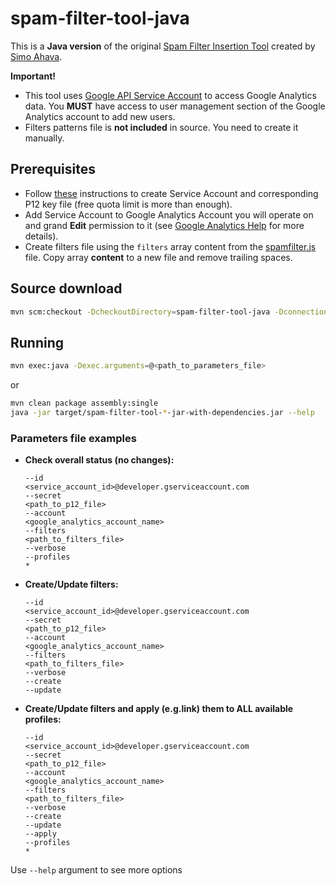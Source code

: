 # spam-filter-tool-java

This is a **Java version** of the original [Spam Filter Insertion Tool](https://github.com/sahava/spam-filter-tool) created by [Simo Ahava](http://www.simoahava.com/).

**Important!**

* This tool uses [Google API Service Account](https://developers.google.com/analytics/devguides/reporting/core/v3/gdataAuthorization#service-accounts) to access Google Analytics data. You **MUST** have access to user management section of the Google Analytics account to add new users.
* Filters patterns file is **not included** in source. You need to create it manually.

## Prerequisites

* Follow [these](https://developers.google.com/analytics/devguides/reporting/core/v3/gdataAuthorization#service-accounts) instructions to create Service Account and corresponding P12 key file (free quota limit is more than enough).
* Add Service Account to Google Analytics Account you will operate on and grand **Edit** permission to it (see [Google Analytics Help](https://support.google.com/analytics/answer/1009702?hl=en&vid=1-635755514993142169-14104921971559985476#Add) for more details).
* Create filters file using the `filters` array content from the [spamfilter.js](https://github.com/sahava/spam-filter-tool/blob/master/js/spamfilter.js) file. Copy array **content** to a new file and remove trailing spaces.

## Source download

```sh
mvn scm:checkout -DcheckoutDirectory=spam-filter-tool-java -DconnectionUrl=scm:git:git://github.com/obatiuk/spam-filter-tool-java.git
```
## Running

```sh
mvn exec:java -Dexec.arguments=@<path_to_parameters_file>
```
or

```sh
mvn clean package assembly:single
java -jar target/spam-filter-tool-*-jar-with-dependencies.jar --help
```
### Parameters file examples 

- **Check overall status (no changes):**

	```
	--id
	<service_account_id>@developer.gserviceaccount.com
	--secret
	<path_to_p12_file>
	--account
	<google_analytics_account_name>
	--filters
	<path_to_filters_file>
	--verbose
	--profiles
	*
	```

- **Create/Update filters:**

	```
	--id
	<service_account_id>@developer.gserviceaccount.com
	--secret
	<path_to_p12_file>
	--account
	<google_analytics_account_name>
	--filters
	<path_to_filters_file>
	--verbose
	--create
	--update
	``` 

- **Create/Update filters and apply (e.g.link) them to ALL available profiles:**

	```
	--id
	<service_account_id>@developer.gserviceaccount.com
	--secret
	<path_to_p12_file>
	--account
	<google_analytics_account_name>
	--filters
	<path_to_filters_file>
	--verbose
	--create
	--update
	--apply
	--profiles
	*
	```

Use `--help` argument to see more options
